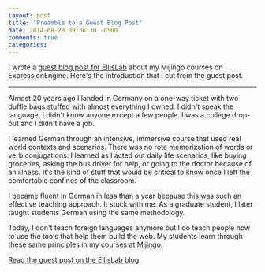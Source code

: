 ```yaml
---
layout: post
title: "Preamble to a Guest Blog Post"
date: 2014-08-28 09:36:30 -0500
comments: true
categories: 
---
```


I wrote a [guest blog post for EllisLab](https://ellislab.com/blog/entry/mijingo-a-funny-name-but-a-serious-way-to-learn-expressionengine) about my Mijingo courses on ExpressionEngine. Here's the introduction that I cut from the guest post. 

---

Almost 20 years ago I landed in Germany on a one-way ticket with two duffle bags stuffed with almost everything I owned. I didn't speak the language, I didn't know anyone except a few people. I was a college drop-out and I didn't have a job.

I learned German through an intensive, immersive course that used real world contexts and scenarios. There was no rote memorization of words or verb conjugations. I learned as I acted out daily life scenarios, like buying groceries, asking the bus driver for help, or going to the doctor because of an illness. It's the kind of stuff that would be critical to know once I left the comfortable confines of the classroom.

I became fluent in German in less than a year because this was such an effective teaching approach. It stuck with me. As a graduate student, I later taught students German using the same methodology.

Today, I don't teach foreign languages anymore but I do teach people how to use the tools that help them build the web. My students learn through these same principles in my courses at [Mijingo](https://mijingo.com).

[Read the guest post on the EllisLab blog](https://ellislab.com/blog/entry/mijingo-a-funny-name-but-a-serious-way-to-learn-expressionengine).